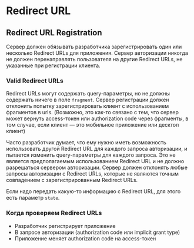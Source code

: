 # Redirect URL

## Redirect URL Registration

Сервер должен обязывать разработчика зарегистрировать один или несколько Redirect URLs для приложения. Сервер авторизации никогда не должен перенаправлять пользователя на другие Redirect URLs, не указанные при регистрации клиента.

### Valid Redirect URLs

Redirect URLs могут содержать query-параметры, но не должны содержать ничего в поле `fragment`. Сервер регистрации должен отклонить попытку зарегистрировать клиент с использованием фрагментов в urls. (Возможно, это как-то связано с тем, что сервер может вернуть access-токен или authorization code через фрагменты, в том случае, если клиент — это мобильное приложение или десктоп клиент)

Часто разработчик думает, что ему нужно иметь возможность использовать другой Redirect URL для каждого запроса авторизации, и пытается изменить query-параметры для каждого запроса. Это не является предполагаемым использованием Redirect URL и не должно разрешаться сервером авторизации. Сервер должен отклонять любые запросы авторизации с Redirect URLs, которые не являются точным совпадением с зарегистрированным Redirect URLs.

Если надо передать какую-то информацию с Redirect URL, для этого есть параметр `state`.

### Когда проверяем Redirect URLs

* Разработчик регистрирует приложение
* В запросе авторизации (authorization code или implicit grant type)
* Приложение меняет authorization code на access-токен

